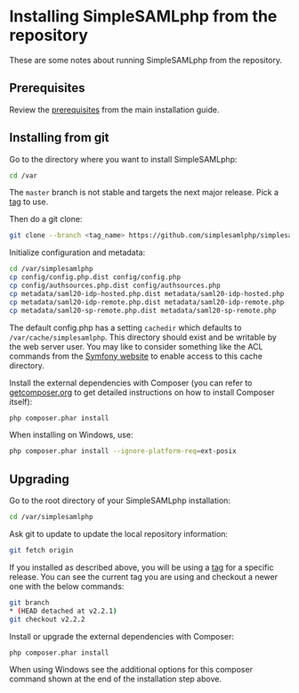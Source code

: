 Installing SimpleSAMLphp from the repository
============================================

These are some notes about running SimpleSAMLphp from the repository.

Prerequisites
-------------

Review the [prerequisites](../simplesamlphp-install) from the main installation guide.

Installing from git
-------------------

Go to the directory where you want to install SimpleSAMLphp:

```bash
cd /var
```

The `master` branch is not stable and targets the next major release.
Pick a [tag](https://github.com/simplesamlphp/simplesamlphp/tags) to use.

Then do a git clone:

```bash
git clone --branch <tag_name> https://github.com/simplesamlphp/simplesamlphp.git simplesamlphp
```

Initialize configuration and metadata:

```bash
cd /var/simplesamlphp
cp config/config.php.dist config/config.php
cp config/authsources.php.dist config/authsources.php
cp metadata/saml20-idp-hosted.php.dist metadata/saml20-idp-hosted.php
cp metadata/saml20-idp-remote.php.dist metadata/saml20-idp-remote.php
cp metadata/saml20-sp-remote.php.dist metadata/saml20-sp-remote.php
```

The default config.php has a setting `cachedir` which defaults to
`/var/cache/simplesamlphp`. This directory should exist and be
writable by the web server user. You may like to consider something
like the ACL commands from the [Symfony
website](https://symfony.com/doc/current/setup/file_permissions.html#1-using-acl-on-a-system-that-supports-setfacl-linux-bsd)
to enable access to this cache directory.

Install the external dependencies with Composer (you can refer to
[getcomposer.org](https://getcomposer.org/) to get detailed
instructions on how to install Composer itself):

```bash
php composer.phar install
```

When installing on Windows, use:

```bash
php composer.phar install --ignore-platform-req=ext-posix
```

Upgrading
---------

Go to the root directory of your SimpleSAMLphp installation:

```bash
cd /var/simplesamlphp
```

Ask git to update to update the local repository information:

```bash
git fetch origin
```

If you installed as described above, you will be using a
[tag](https://github.com/simplesamlphp/simplesamlphp/tags) for a
specific release. You can see the current tag you are using and
checkout a newer one with the below commands:

```bash
git branch
* (HEAD detached at v2.2.1)
git checkout v2.2.2
```

Install or upgrade the external dependencies with Composer:

```bash
php composer.phar install
```

When using Windows see the additional options for this composer
command shown at the end of the installation step above.
